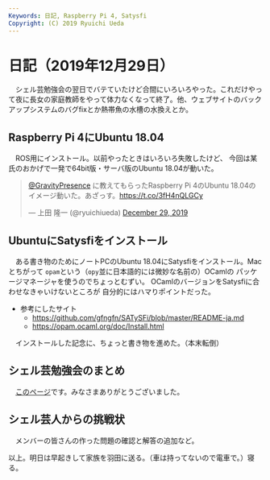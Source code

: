 ```yaml
---
Keywords: 日記, Raspberry Pi 4, Satysfi
Copyright: (C) 2019 Ryuichi Ueda
---
```


# 日記（2019年12月29日） 

　シェル芸勉強会の翌日でバテていたけど合間にいろいろやった。これだけやって夜に長女の家庭教師をやって体力なくなって終了。他、ウェブサイトのバックアップシステムのバグfixとか熱帯魚の水槽の水換えとか。

## Raspberry Pi 4にUbuntu 18.04

　ROS用にインストール。以前やったときはいろいろ失敗したけど、
今回は某氏のおかげで一発で64bit版・サーバ版のUbuntu 18.04が動いた。

<blockquote class="twitter-tweet" data-partner="tweetdeck"><p lang="ja" dir="ltr"><a href="https://twitter.com/GravityPresence?ref_src=twsrc%5Etfw">@GravityPresence</a> に教えてもらったRaspberry Pi 4のUbuntu 18.04のイメージ動いた。あざっす。<a href="https://t.co/3fH4nQLGCy">https://t.co/3fH4nQLGCy</a></p>&mdash; 上田 隆一 (@ryuichiueda) <a href="https://twitter.com/ryuichiueda/status/1211090369821257728?ref_src=twsrc%5Etfw">December 29, 2019</a></blockquote>
<script async src="https://platform.twitter.com/widgets.js" charset="utf-8"></script>

## UbuntuにSatysfiをインストール

　ある書き物のためにノートPCのUbuntu 18.04にSatysfiをインストール。Macとちがって
`opam`という（`opy`並に日本語的には微妙な名前の）OCamlの
パッケージマネージャを使うのでちょっとむずい。
OCamlのバージョンをSatysfiに合わせなきゃいけないところが
自分的にはハマりポイントだった。

* 参考にしたサイト
  * https://github.com/gfngfn/SATySFi/blob/master/README-ja.md
  * https://opam.ocaml.org/doc/Install.html

　インストールした記念に、ちょっと書き物を進めた。（本末転倒）


## シェル芸勉強会のまとめ

　[このページ](/?post=20191228_shellgei_45_links)です。みなさまありがとうございました。

## シェル芸人からの挑戦状

　メンバーの皆さんの作った問題の確認と解答の追加など。



以上。明日は早起きして家族を羽田に送る。（車は持ってないので電車で。）寝る。
